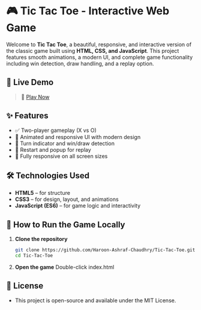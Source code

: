 # 🎮 Tic Tac Toe - Interactive Web Game

Welcome to **Tic Tac Toe**, a beautiful, responsive, and interactive version of the classic game built using **HTML, CSS, and JavaScript**. This project features smooth animations, a modern UI, and complete game functionality including win detection, draw handling, and a replay option.

## 🚀 Live Demo

> 🔗 [Play Now](https://github.com/Haroon-Ashraf-Chaudhry/Tic-Tac-Toe)

## ✨ Features

- ✅ Two-player gameplay (X vs O)
- 🎨 Animated and responsive UI with modern design
- 📢 Turn indicator and win/draw detection
- 🔁 Restart and popup for replay
- 📱 Fully responsive on all screen sizes

## 🛠️ Technologies Used

- **HTML5** – for structure
- **CSS3** – for design, layout, and animations
- **JavaScript (ES6)** – for game logic and interactivity

## 🧪 How to Run the Game Locally

1. **Clone the repository**
   ```bash
   git clone https://github.com/Haroon-Ashraf-Chaudhry/Tic-Tac-Toe.git
   cd Tic-Tac-Toe
2. **Open the game**
   Double-click index.html

## 📄 License
- This project is open-source and available under the MIT License.